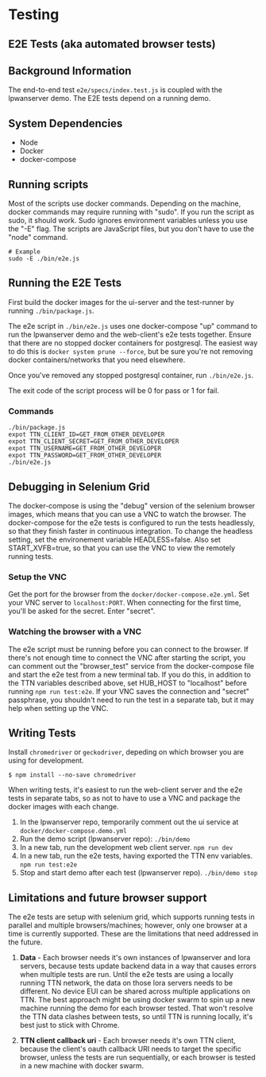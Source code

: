 # Testing

## E2E Tests (aka automated browser tests)

## Background Information

The end-to-end test `e2e/specs/index.test.js` is coupled with the lpwanserver demo.
The E2E tests depend on a running demo.

## System Dependencies

- Node
- Docker
- docker-compose

## Running scripts

Most of the scripts use docker commands.  Depending on the machine, docker commands
may require running with "sudo".  If you run the script as sudo, it should work.
Sudo ignores environment variables unless you use the "-E" flag.  The scripts are JavaScript
files, but you don't have to use the "node" command.

```
# Example
sudo -E ./bin/e2e.js
```

## Running the E2E Tests

First build the docker images for the ui-server and the test-runner by running
`./bin/package.js`.

The e2e script in `./bin/e2e.js` uses one docker-compose "up" command to run
the lpwanserver demo and the web-client's e2e tests together.  Ensure that
there are no stopped docker containers for postgresql.  The easiest way to do this
is `docker system prune --force`, but be sure you're not removing docker containers/networks
that you need elsewhere.

Once you've removed any stopped postgresql container, run `./bin/e2e.js`.

The exit code of the script process will be 0 for pass or 1 for fail.

### Commands

```
./bin/package.js
expot TTN_CLIENT_ID=GET_FROM_OTHER_DEVELOPER
expot TTN_CLIENT_SECRET=GET_FROM_OTHER_DEVELOPER
expot TTN_USERNAME=GET_FROM_OTHER_DEVELOPER
expot TTN_PASSWORD=GET_FROM_OTHER_DEVELOPER
./bin/e2e.js
```

## Debugging in Selenium Grid

The docker-compose is using the "debug" version of the selenium browser images, which means
that you can use a VNC to watch the browser.  The docker-compose for the e2e tests is configured
to run the tests headlessly, so that they finish faster in continuous integration.
To change the headless setting, set the environement variable HEADLESS=false.  Also set START_XVFB=true,
so that you can use the VNC to view the remotely running tests.

### Setup the VNC

Get the port for the browser from the `docker/docker-compose.e2e.yml`.  Set your VNC server to
`localhost:PORT`.  When connecting for the first time, you'll be asked for the secret.  Enter "secret".

### Watching the browser with a VNC

The e2e script must be running before you can connect to the browser.  If there's not enough
time to connect the VNC after starting the script, you can comment out the "browser_test" service
from the docker-compose file and start the e2e test from a new terminal tab.  If you do this,
in addition to the TTN variables described above, set HUB_HOST to "localhost" before running `npm run test:e2e`.
If your VNC saves the connection and "secret" passphrase, you shouldn't need to run the test in a separate
tab, but it may help when setting up the VNC.

## Writing Tests

Install `chromedriver` or `geckodriver`, depeding on which browser you are using for development.

```
$ npm install --no-save chromedriver
```

When writing tests, it's easiest to run the web-client server and the e2e tests in separate tabs,
so as not to have to use a VNC and package the docker images with each change.

1.  In the lpwanserver repo, temporarily comment out the ui service at `docker/docker-compose.demo.yml`
2.  Run the demo script (lpwanserver repo): `./bin/demo`
3.  In a new tab, run the development web client server.  `npm run dev`
3.  In a new tab, run the e2e tests, having exported the TTN env variables.  `npm run test:e2e`
4.  Stop and start demo after each test (lpwanserver repo).  `./bin/demo stop`

## Limitations and future browser support

The e2e tests are setup with selenium grid, which supports running tests in parallel and multiple
browsers/machines; however, only one browser at a time is currently supported.  These are the limitations that
need addressed in the future.

1.  **Data** - Each browser needs it's own instances of lpwanserver and lora servers, because tests
update backend data in a way that causes errors when multiple tests are run.  Until the e2e
tests are using a locally running TTN network, the data on those lora servers needs to be different.
No device EUI can be shared across multiple applications on TTN.  The best approach might be using docker swarm
to spin up a new machine running the demo for each browser tested.  That won't resolve the TTN data clashes between
tests, so until TTN is running locally, it's best just to stick with Chrome.

2. **TTN client callback uri** - Each browser needs it's own TTN client, because the client's oauth callback
URI needs to target the specific browser, unless the tests are run sequentially, or each browser is tested
in a new machine with docker swarm.
